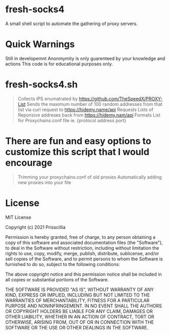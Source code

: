 # fresh-socks4
A small shell script to automate the gathering of proxy servers.

# Quick Warnings 
Still in developemnt
Anonmymity is only guarenteed by your knowledge and actions
This code is for educational purposes only.

# fresh-socks4.sh
> Collects IPS enumatrated by https://github.com/TheSpeedX/PROXY-List
> Sends the maximum number of 100 random addresses from that list via curl request to https://hidemy.name/api
> Requests Lists of Reponsive addreses back from https://hidemy.nam/api
> Formats List for Proxychains.conf file ie. {protocol address port}

# There are fun and easy options to customize this script that I would encourage 
 > Trimming your proxychains.conf of old proxies
 > Automatically adding new proxies into your file

 # License 

 MIT License

Copyright (c) 2021 Prisscillia

Permission is hereby granted, free of charge, to any person obtaining a copy of this software and associated documentation files (the "Software"), to deal in the Software without restriction, including without limitation the rights to use, copy, modify, merge, publish, distribute, sublicense, and/or sell copies of the Software, and to permit persons to whom the Software is furnished to do so, subject to the following conditions:

The above copyright notice and this permission notice shall be included in all copies or substantial portions of the Software.

THE SOFTWARE IS PROVIDED "AS IS", WITHOUT WARRANTY OF ANY KIND, EXPRESS OR IMPLIED, INCLUDING BUT NOT LIMITED TO THE WARRANTIES OF MERCHANTABILITY, FITNESS FOR A PARTICULAR PURPOSE AND NONINFRINGEMENT. IN NO EVENT SHALL THE AUTHORS OR COPYRIGHT HOLDERS BE LIABLE FOR ANY CLAIM, DAMAGES OR OTHER LIABILITY, WHETHER IN AN ACTION OF CONTRACT, TORT OR OTHERWISE, ARISING FROM, OUT OF OR IN CONNECTION WITH THE SOFTWARE OR THE USE OR OTHER DEALINGS IN THE SOFTWARE.